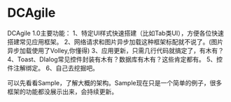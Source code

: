 DCAgile
=======
DCAgile 1.0主要功能：
1、特定UI样式快速搭建（比如Tab类UI），方便各位快速搭建常见应用框架。
2、网络请求和图片异步加载这种框架标配就不说了。(图片异步加载使用了Volley,你懂得)
3、应用更新，只需几行代码就搞定了，有木有？
4、Toast、DIalog常见控件封装有木有？数据库有木有？这些肯定都有。
5、控件注解绑定。
6、自己去挖掘吧。

可以先看看Sample，了解大概的架构。Sample现在只是一个简单的例子，很多框架的功能都没展示出来，会持续更新。
